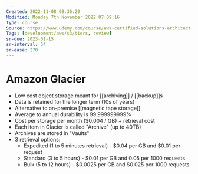 ```yaml
---
Created: 2022-11-08 08:36:20
Modified: Monday 7th November 2022 07:09:16
Type: course
Source: https://www.udemy.com/course/aws-certified-solutions-architect-associate-saa-c01/?xref=E0Aed11STH4LPUQvCz0GJFABTmM=
Tags: [development/aws/s3/tiers, review]
sr-due: 2023-01-15
sr-interval: 54
sr-ease: 270
---
```


# Amazon Glacier

- Low cost object storage meant for [[archiving]] / [[backup]]s
- Data is retained for the longer term (10s of years)
- Alternative to on-premise [[magnetic tape storage]]
- Average to annual durability is 99.999999999%
- Cost per storage per month ($0.004 / GB) + retrieval cost
- Each item in Glacier is called "Archive" (up to 40TB)
- Archives are stored in "Vaults"
- 3 retrieval options:
	- Expedited (1 to 5 minutes retrieval) - $0.04 per GB and $0.01 per request
	- Standard (3 to 5 hours) - $0.01 per GB and 0.05 per 1000 requests
	- Bulk (5 to 12 hours) - $0.0025 per GB and $0.025 per 1000 requests
